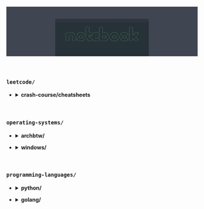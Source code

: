 ![Notebook Banner](https://raw.githubusercontent.com/kylecurtis/notebook/refs/heads/main/assets/banner/notebook-banner.png)

<br>

### `leetcode/`

- <details>
    <summary><strong>crash-course/cheatsheets</strong></summary>

    - `introduction`: Crash course overview
    - `resources/code-templates`: Common DSA patterns
    - `resources/stages-of-an-interview`: Interview prep
    - `resources/cheatsheets`: Big-O, and DSA charts and info

</details>

<br>

### `operating-systems/`

- <details>
    <summary><strong>archbtw/</strong></summary>

    - `install`: Arch installation notes

</details>

- <details>
    <summary><strong>windows/</strong></summary>

    - `security/firewall`: Firewall settings with PowerShell

</details>

<br>

### `programming-languages/`

- <details>
    <summary><strong>python/</strong></summary>

    - `00-toc/claude-toc`: Python topics generated by Claude 3.5 Sonnet
    - `00-toc/gpt-toc`: Python topics generated by ChatGPT 4o

</details>

- <details>
    <summary><strong>golang/</strong></summary>

    - `00-toc/claude-toc`: Go topics generated by Claude 3.5 Sonnet
    - `00-toc/gpt-toc`: Go topics generated by ChatGPT 4o
    - `01-basics/hello-world`: Breakdown of a basic Go program
    - `01-basics/variables`: Variables and constants
    - `02-data-types/integers`: Signed and unsigned integers
    - `02-data-types/floats`: Floating point numbers

</details>
